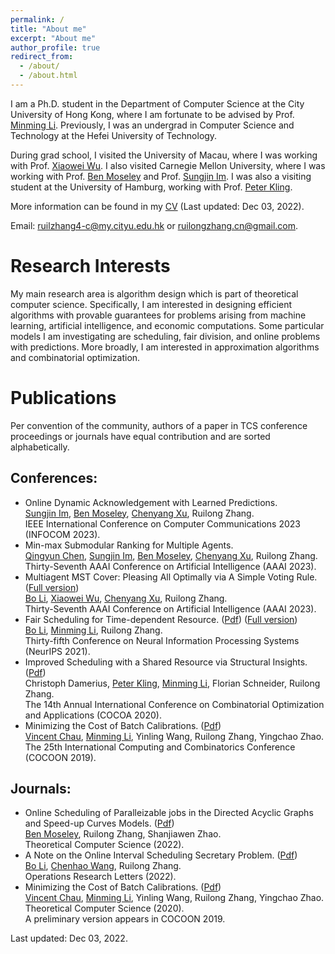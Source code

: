 ```yaml
---
permalink: /
title: "About me"
excerpt: "About me"
author_profile: true
redirect_from: 
  - /about/
  - /about.html
---
```


I am a Ph.D. student in the Department of Computer Science at the City University of Hong Kong, where I am fortunate to be advised by Prof. [Minming Li](https://www.cs.cityu.edu.hk/~minmli/). Previously, I was an undergrad in Computer Science and Technology at the Hefei University of Technology.

During grad school, I visited the University of Macau, where I was working with Prof. [Xiaowei Wu](https://sites.google.com/site/wxw0711/). I also visited Carnegie Mellon University, where I was working with Prof. [Ben Moseley](https://www.andrew.cmu.edu/user/moseleyb/) and Prof. [Sungjin Im](https://faculty.ucmerced.edu/sim3/). I was also a visiting student at the University of Hamburg, working with Prof. [Peter Kling](https://academic.pkling.de/).

More information can be found in my [CV](/files/CV.pdf) (Last updated: Dec 03, 2022). 

Email: ruilzhang4-c@my.cityu.edu.hk or ruilongzhang.cn@gmail.com.


Research Interests
======
My main research area is algorithm design which is part of theoretical computer science. Specifically, I am interested in designing efficient algorithms with provable guarantees for problems arising from machine learning, artificial intelligence, and economic computations. Some particular models I am investigating are scheduling, fair division, and online problems with predictions. More broadly, I am interested in approximation algorithms and combinatorial optimization.


Publications
======
Per convention of the community, authors of a paper in TCS conference proceedings or journals have equal contribution and are sorted alphabetically.
    
Conferences:
------
* Online Dynamic Acknowledgement with Learned Predictions. <br />
  [Sungjin Im](https://faculty.ucmerced.edu/sim3/), [Ben Moseley](https://www.andrew.cmu.edu/user/moseleyb/), [Chenyang Xu](), Ruilong Zhang. <br />
  IEEE International Conference on Computer Communications 2023 (INFOCOM 2023).
* Min-max Submodular Ranking for Multiple Agents. <br />
  [Qingyun Chen](https://qychen44.github.io/), [Sungjin Im](https://faculty.ucmerced.edu/sim3/), [Ben Moseley](https://www.andrew.cmu.edu/user/moseleyb/), [Chenyang Xu](), Ruilong Zhang. <br />
  Thirty-Seventh AAAI Conference on Artificial Intelligence (AAAI 2023).
* Multiagent MST Cover: Pleasing All Optimally via A Simple Voting Rule. ([Full version](https://arxiv.org/abs/2211.13578)) <br />
  [Bo Li](https://www4.comp.polyu.edu.hk/~bo2li/), [Xiaowei Wu](https://sites.google.com/site/wxw0711/), [Chenyang Xu](), Ruilong Zhang. <br />
  Thirty-Seventh AAAI Conference on Artificial Intelligence (AAAI 2023).
* Fair Scheduling for Time-dependent Resource. ([Pdf](https://proceedings.neurips.cc/paper/2021/file/b5b1d9ada94bb80609d21eecf7a2ce7a-Paper.pdf)) ([Full version](https://arxiv.org/abs/2107.11648)) <br />
  [Bo Li](https://www4.comp.polyu.edu.hk/~bo2li/), [Minming Li](https://www.cs.cityu.edu.hk/~minmli/), Ruilong Zhang. <br />
  Thirty-fifth Conference on Neural Information Processing Systems (NeurIPS 2021).
* Improved Scheduling with a Shared Resource via Structural Insights. ([Pdf](https://link.springer.com/content/pdf/10.1007/978-3-030-64843-5_12.pdf?pdf=inline%20link)) <br />
  Christoph Damerius, [Peter Kling](https://academic.pkling.de/), [Minming Li](https://www.cs.cityu.edu.hk/~minmli/), Florian Schneider, Ruilong Zhang. <br />
  The 14th Annual International Conference on Combinatorial Optimization and Applications (COCOA 2020).
* Minimizing the Cost of Batch Calibrations. ([Pdf](https://link.springer.com/content/pdf/10.1007/978-3-030-26176-4_7.pdf)) <br />
  [Vincent Chau](https://cse.seu.edu.cn/2021/0318/c23024a364637/pagem.htm), [Minming Li](https://www.cs.cityu.edu.hk/~minmli/), Yinling Wang, Ruilong Zhang, Yingchao Zhao. <br />
  The 25th International Computing and Combinatorics Conference (COCOON 2019).


Journals:
------
* Online Scheduling of Paralleizable jobs in the Directed Acyclic Graphs and Speed-up Curves Models. ([Pdf](https://www.sciencedirect.com/science/article/pii/S0304397522005898)) <br />
  [Ben Moseley](https://www.andrew.cmu.edu/user/moseleyb/), Ruilong Zhang, Shanjiawen Zhao. <br />
  Theoretical Computer Science (2022).
* A Note on the Online Interval Scheduling Secretary Problem. ([Pdf](https://www.sciencedirect.com/science/article/pii/S0167637721001772)) <br />
  [Bo Li](https://www4.comp.polyu.edu.hk/~bo2li/), [Chenhao Wang](https://chenhwang4.github.io/homepage/), Ruilong Zhang. <br />
  Operations Research Letters (2022).
* Minimizing the Cost of Batch Calibrations. ([Pdf](https://www.sciencedirect.com/science/article/pii/S0304397520302309)) <br />
  [Vincent Chau](https://cse.seu.edu.cn/2021/0318/c23024a364637/pagem.htm), [Minming Li](https://www.cs.cityu.edu.hk/~minmli/), Yinling Wang, Ruilong Zhang, Yingchao Zhao. <br />
  Theoretical Computer Science (2020). <br />
  A preliminary version appears in COCOON 2019.
  
  
<script type='text/javascript' id='clustrmaps' src='//cdn.clustrmaps.com/map_v2.js?cl=ffffff&w=400&t=n&d=2rhhoH7WBkKYgl0_ZfYoJYNvtdugB1TAWbKt6TOSJqM'></script>
  
 
 Last updated: Dec 03, 2022.
